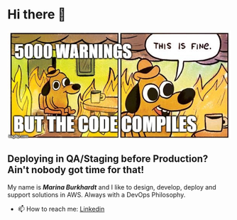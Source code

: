 # Hi there 👋

![header](header.jpg)  
## Deploying in QA/Staging before Production? Ain't nobody got time for that!  
My name is ***Marina Burkhardt*** and I like to design, develop, deploy and support solutions in AWS. Always with a DevOps Philosophy.

- 📫 How to reach me: [Linkedin](https://www.linkedin.com/in/marina-burkhardt/)

<!--
**Marinaburkhardt/Marinaburkhardt** is a ✨ _special_ ✨ repository because its `README.md` (this file) appears on your GitHub profile.

Here are some ideas to get you started:

- 🔭 I’m currently working on ...
- 🌱 I’m currently learning ...
- 👯 I’m looking to collaborate on ...
- 🤔 I’m looking for help with ...
- 💬 Ask me about ...
- 📫 How to reach me: ...
- 😄 Pronouns: ...
- ⚡ Fun fact: ...
-->
